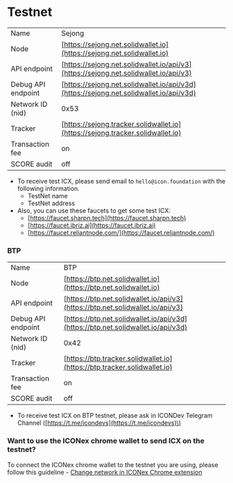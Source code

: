 # Testnet

|  |  |
| :--- | :--- |
| Name | Sejong |
| Node | [https://sejong.net.solidwallet.io](https://sejong.net.solidwallet.io) |
| API endpoint | [https://sejong.net.solidwallet.io/api/v3](https://sejong.net.solidwallet.io/api/v3) |
| Debug API endpoint | [https://sejong.net.solidwallet.io/api/v3d](https://sejong.net.solidwallet.io/api/v3d) |
| Network ID \(nid\) | 0x53 |
| Tracker | [https://sejong.tracker.solidwallet.io](https://sejong.tracker.solidwallet.io) |
| Transaction fee | on |
| SCORE audit | off |

* To receive test ICX, please send email to `hello@icon.foundation` with the following information.
  * TestNet name
  * TestNet address
* Also, you can use these faucets to get some test ICX: 
  * [https://faucet.sharpn.tech](https://faucet.sharpn.tech)
  * [https://faucet.ibriz.ai](https://faucet.ibriz.ai)
  * [https://faucet.reliantnode.com/](https://faucet.reliantnode.com/)

### BTP

|  |  |
| :--- | :--- |
| Name | BTP |
| Node | [https://btp.net.solidwallet.io](https://btp.net.solidwallet.io) |
| API endpoint | [https://btp.net.solidwallet.io/api/v3](https://btp.net.solidwallet.io/api/v3) |
| Debug API endpoint | [https://btp.net.solidwallet.io/api/v3d](https://btp.net.solidwallet.io/api/v3d) |
| Network ID \(nid\) | 0x42 |
| Tracker | [https://btp.tracker.solidwallet.io](https://btp.tracker.solidwallet.io) |
| Transaction fee | on |
| SCORE audit | off |

* To receive test ICX on BTP testnet, please ask in ICONDev Telegram Channel \([https://t.me/icondevs](https://t.me/icondevs)\)

### Want to use the ICONex chrome wallet to send ICX on the testnet?

To connect the ICONex chrome wallet to the testnet you are using, please follow this guideline - [Change network in ICONex Chrome extension](../../references/how-to/change-network-in-iconex.md)

